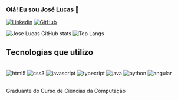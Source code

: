 

### Olá! Eu sou José Lucas 👋

[![Linkedin](https://img.shields.io/badge/LinkedIn-0077B5?style=for-the-badge&logo=linkedin&logoColor=white)](www.linkedin.com/in/jose-lucas-silva)
[![GitHub](https://img.shields.io/badge/GitHub-100000?style=for-the-badge&logo=github&logoColor=white)](https://github.com/Jose-Lucas-Silva)

![Jose Lucas GitHub stats](https://github-readme-stats.vercel.app/api?username=Jose-Lucas-Silva&show_icons=true&theme=radical)
![Top Langs](https://github-readme-stats.vercel.app/api/top-langs/?username=Jose-Lucas-Silva&layout=compact)

## Tecnologias que utilizo

<div style="display: inline_block"><br/>
  <img align="center" alt="html5" src="https://img.shields.io/badge/HTML5-E34F26?style=for-the-badge&logo=html5&logoColor=white"></img>
  <img align="center" alt="css3" src="https://img.shields.io/badge/CSS3-1572B6?style=for-the-badge&logo=css3&logoColor=white"></img>
  <img align="center" alt="javascript" src="https://img.shields.io/badge/JavaScript-F7DF1E?style=for-the-badge&logo=javascript&logoColor=black"></img>
  <img align="center" alt="typecript" src="https://img.shields.io/badge/TypeScript-007ACC?style=for-the-badge&logo=typescript&logoColor=white"></img>
  <img align="center" alt="java" src="https://img.shields.io/badge/Java-ED8B00?style=for-the-badge&logo=openjdk&logoColor=white"></img>
  <img align="center" alt="python" src="https://img.shields.io/badge/Python-3776AB?style=for-the-badge&logo=python&logoColor=white"></img>
  <img align="center" alt="angular" src="https://img.shields.io/badge/Angular-DD0031?style=for-the-badge&logo=angular&logoColor=white"></img>
</div><br>

Graduante do Curso de Ciências da Computação
